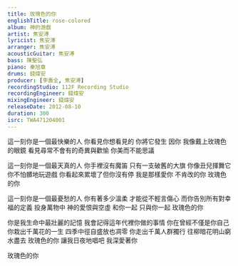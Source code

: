 ```yaml
---
title: 玫瑰色的你
englishTitle: rose-colored
album: 神的游戲
artist: 焦安溥
lyricist: 焦安溥
arranger: 焦安溥
acousticGuitar: 焦安溥
bass: 陳聖弘
piano: 秦旭章
drums: 錢煒安
producer: [李壽全, 焦安溥]
recordingStudio: 112F Recording Studio
recordingEngineer: 錢煒安
mixingEngineer: 錢煒安
releaseDate: 2012-08-10
duration: 300
isrc: TWA471204001
---
```

這一刻你是一個最快樂的人
你看見你想看見的 你將它發生
因你 我像戴上玫瑰色的眼鏡
看見尋常不會有的奇異與歡愉
你美而不能思議

這一刻你是一個最天真的人
你手裡沒有魔笛 只有一支破舊的大旗
你像丑兒揮舞它 你不怕髒地玩遊戲
你看起來累壞了但你沒有停
我是那樣愛你
不肯改的你 玫瑰色的你

這一刻你是一個最憂愁的人
你有著多少溫柔 才能從不輕言傷心
而你告別所有對幸福的定義
投身萬物中 神的愛恨與空虛
和你一起 只與你一起
玫瑰色的你

你是我生命中最壯麗的記憶
我會記得這年代裡你做的事情
你在曾經不僅是你自己
你栽出千萬花的一生 四季中徑自盛放也凋零
你走出千萬人群獨行 往柳暗花明山窮水盡去
玫瑰色的你
讓我日夜地唱吧 我深愛著你

玫瑰色的你